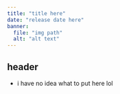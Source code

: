 ```yaml
---
title: "title here"
date: "release date here"
banner:
  file: "img path"
  alt: "alt text"
---
```


## header

- i have no idea what to put here lol
